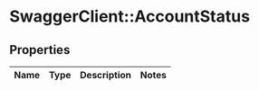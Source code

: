 # SwaggerClient::AccountStatus

## Properties
Name | Type | Description | Notes
------------ | ------------- | ------------- | -------------


